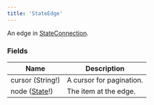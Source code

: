 ```yaml
---
title: 'StateEdge'
---
```


An edge in [StateConnection](./state-connection.md).

### Fields

| Name                        | Description              |
| --------------------------- | ------------------------ |
| cursor (String!)            | A cursor for pagination. |
| node ([State](./state.md)!) | The item at the edge.    |
